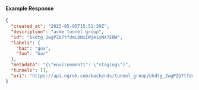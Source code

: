 <!-- Code generated for API Clients. DO NOT EDIT. -->

#### Example Response

```json
{
  "created_at": "2025-05-05T15:51:39Z",
  "description": "acme tunnel group",
  "id": "bkdtg_2wgPZb7tfdmL0NxIWjeioNX7ENW",
  "labels": {
    "baz": "qux",
    "foo": "bar"
  },
  "metadata": "{\"environment\": \"staging\"}",
  "tunnels": [],
  "uri": "https://api.ngrok.com/backends/tunnel_group/bkdtg_2wgPZb7tfdmL0NxIWjeioNX7ENW"
}
```
